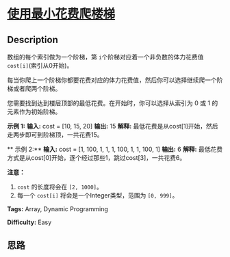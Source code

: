 # [使用最小花费爬楼梯][title]

## Description

数组的每个索引做为一个阶梯，第 `i`个阶梯对应着一个非负数的体力花费值 `cost[i]`(索引从0开始)。

每当你爬上一个阶梯你都要花费对应的体力花费值，然后你可以选择继续爬一个阶梯或者爬两个阶梯。

您需要找到达到楼层顶部的最低花费。在开始时，你可以选择从索引为 0 或 1 的元素作为初始阶梯。

**示例  1:**
            **输入:** cost = [10, 15, 20]    **输出:** 15    **解释:** 最低花费是从cost[1]开始，然后走两步即可到阶梯顶，一共花费15。    

**  示例 2:**
            **输入:** cost = [1, 100, 1, 1, 1, 100, 1, 1, 100, 1]    **输出:** 6    **解释:** 最低花费方式是从cost[0]开始，逐个经过那些1，跳过cost[3]，一共花费6。    

**注意：**

  1. `cost` 的长度将会在 `[2, 1000]`。
  2. 每一个 `cost[i]` 将会是一个Integer类型，范围为 `[0, 999]`。


**Tags:** Array, Dynamic Programming

**Difficulty:** Easy

## 思路

[title]: https://leetcode-cn.com/problems/min-cost-climbing-stairs
